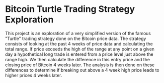 # Bitcoin Turtle Trading Strategy Exploration

This project is an exploration of a very simplified version of the famous "Turtle"
trading strategy done on the Bitcoin price data.  The strategy consists of looking
at the past 4 weeks of price data and calculating the total range.  If price exceeds
the high of the range at any point on a given day a hypothetical long trade is
entered from a price level just above the range high.  We then calculate the difference
in this entry price and the closing price of Bitcoin 4 weeks later.  The analysis
is then done on these differences to determine if breaking out above a 4 week high
price leads to higher prices 4 weeks later.

